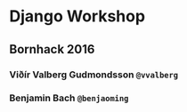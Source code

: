 # Django Workshop
## Bornhack 2016
### Viðír Valberg Gudmondsson `@vvalberg`
### Benjamin Bach `@benjaoming`